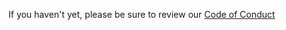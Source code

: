 If you haven't yet, please be sure to review our [Code of Conduct](https://appsilon.com/code-of-conduct)
